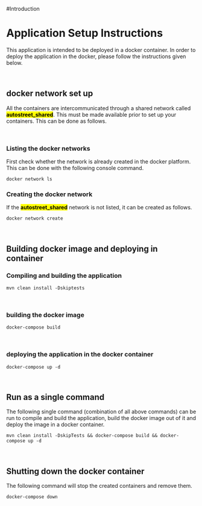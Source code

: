 #Introduction


# Application Setup Instructions

This application is intended to be deployed in a docker container. In order to deploy the application in the docker, please follow the instructions given below. 

&nbsp;
&nbsp;
&nbsp;

## docker  network set up

All the containers are intercommunicated through a shared network called **<mark>autostreet_shared</mark>**. This must be made available prior to set up your containers. This can be done as follows.  

&nbsp;
&nbsp;


### Listing the docker networks 
First check whether the network is already created in the docker platform. This can be done with the following console command. 

```
docker network ls 
```


### Creating the docker network 

If the **<mark>autostreet_shared</mark>** network is not listed, it can be created as follows. 


```
docker network create
```
&nbsp;
&nbsp;


## Building docker image and deploying in container


### Compiling and building the application
```
mvn clean install -Dskiptests
```
&nbsp;
&nbsp;


### building the docker image
```
docker-compose build
```

&nbsp;
&nbsp;


### deploying the application in the docker container
```
docker-compose up -d
```

&nbsp;
&nbsp;


## Run as a single command

The following single command (combination of all above commands) can be run to compile and build the application, build the docker image out of it and deploy the image in a docker container. 

```
mvn clean install -DskipTests && docker-compose build && docker-compose up -d
```

&nbsp;
&nbsp;


## Shutting down the docker container

The following command will stop the created containers and remove them. 

```
docker-compose down
```
